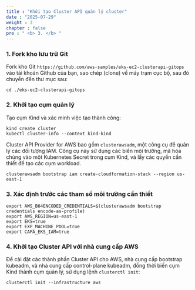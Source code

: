 ```yaml
---
title : "Khởi tạo Cluster API quản lý cluster"
date : "2025-07-29"
weight : 3
chapter : false
pre : " <b> 3. </b> "
---
```

### 1. Fork kho lưu trữ Git
Fork kho Git `https://github.com/aws-samples/eks-ec2-clusterapi-gitops` vào tài khoản Github của bạn, sao chép (clone) về máy trạm cục bộ, sau đó chuyển đến thư mục sau:
```
cd ./eks-ec2-clusterapi-gitops
```

### 2. Khởi tạo cụm quản lý
Tạo cụm Kind và xác minh việc tạo thành công:
```
kind create cluster
kubectl cluster-info --context kind-kind
```

Cluster API Provider for AWS bao gồm `clusterawsadm`, một công cụ để quản lý các đối tượng IAM. Công cụ này sử dụng các biến môi trường, mã hóa chúng vào một Kubernetes Secret trong cụm Kind, và lấy các quyền cần thiết để tạo các cụm workload.
```
clusterawsadm bootstrap iam create-cloudformation-stack --region us-east-1
```

### 3. Xác định trước các tham số môi trường cần thiết
```
export AWS_B64ENCODED_CREDENTIALS=$(clusterawsadm bootstrap credentials encode-as-profile)
export AWS_REGION=us-east-1
export EKS=true
export EXP_MACHINE_POOL=true
export CAPA_EKS_IAM=true
```

### 4. Khởi tạo Cluster API với nhà cung cấp AWS
Để cài đặt các thành phần Cluster API cho AWS, nhà cung cấp bootstrap kubeadm, và nhà cung cấp control-plane kubeadm, đồng thời biến cụm Kind thành cụm quản lý, sử dụng lệnh `clusterctl init`:
```
clusterctl init --infrastructure aws
```

